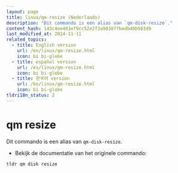 ```yaml
---
layout: page
title: linux/qm-resize (Nederlands)
description: "Dit commando is een alias van `qm-disk-resize`."
content_hash: 143c4ee481ef9cc52e2f3a983877bedb40b583d9
last_modified_at: 2024-11-11
related_topics:
  - title: English version
    url: /en/linux/qm-resize.html
    icon: bi bi-globe
  - title: español version
    url: /es/linux/qm-resize.html
    icon: bi bi-globe
  - title: 한국어 version
    url: /ko/linux/qm-resize.html
    icon: bi bi-globe
tldri18n_status: 2
---
```

# qm resize

Dit commando is een alias van `qm-disk-resize`.

- Bekijk de documentatie van het originele commando:

`tldr qm disk resize`
